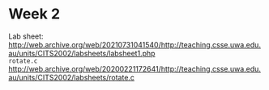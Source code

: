 # Week 2

Lab sheet:
http://web.archive.org/web/20210731041540/http://teaching.csse.uwa.edu.au/units/CITS2002/labsheets/labsheet1.php \
`rotate.c`
http://web.archive.org/web/20200221172641/http://teaching.csse.uwa.edu.au/units/CITS2002/labsheets/rotate.c